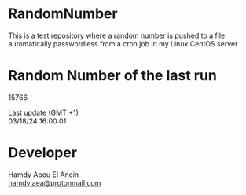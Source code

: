 # RandomNumber    
This is a test repository where a random number is pushed to a file automatically passwordless from a cron job in my Linux CentOS server    
# Random Number of the last run   
15766
      
Last update (GMT +1)    
03/18/24 16:00:01
# Developer    
Hamdy Abou El Anein   
hamdy.aea@protonmail.com
